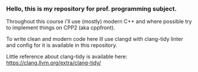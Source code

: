 ### Hello, this is my repository for prof. programming subject.

Throughout this course i'll use (mostly) modern C++ and where possible try to implement things on CPP2 (aka cppfront).

To write clean and modern code here ill use clangd with clang-tidy linter and config for it is available in this repository.

Little reference about clang-tidy is available here: https://clang.llvm.org/extra/clang-tidy/